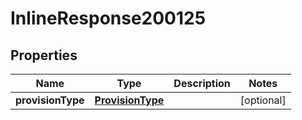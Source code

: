 

# InlineResponse200125

## Properties

Name | Type | Description | Notes
------------ | ------------- | ------------- | -------------
**provisionType** | [**ProvisionType**](ProvisionType.md) |  |  [optional]




